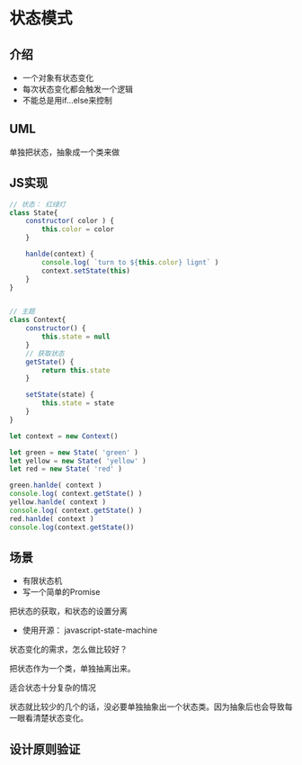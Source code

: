# 状态模式

## 介绍

- 一个对象有状态变化
- 每次状态变化都会触发一个逻辑
- 不能总是用if...else来控制


## UML

单独把状态，抽象成一个类来做

## JS实现

```js
// 状态： 红绿灯
class State{
    constructor( color ) {
        this.color = color
    }

    hanlde(context) {
        console.log( `turn to ${this.color} lignt` )
        context.setState(this)
    }
}


// 主题
class Context{
    constructor() {
        this.state = null
    }
    // 获取状态
    getState() {
        return this.state
    }

    setState(state) {
        this.state = state
    }
}

let context = new Context()

let green = new State( 'green' )
let yellow = new State( 'yellow' )
let red = new State( 'red' )

green.hanlde( context )
console.log( context.getState() )
yellow.hanlde( context )
console.log( context.getState() )
red.hanlde( context )
console.log(context.getState())
```

## 场景

- 有限状态机
- 写一个简单的Promise

把状态的获取，和状态的设置分离


- 使用开源： javascript-state-machine

状态变化的需求，怎么做比较好？



把状态作为一个类，单独抽离出来。


适合状态十分复杂的情况


状态就比较少的几个的话，没必要单独抽象出一个状态类。因为抽象后也会导致每一眼看清楚状态变化。



## 设计原则验证
